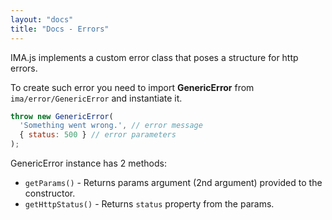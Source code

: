 ```yaml
---
layout: "docs"
title: "Docs - Errors"
---
```


IMA.js implements a custom error class that poses a structure for http errors.

To create such error you need to import **GenericError** from `ima/error/GenericError` and instantiate it.

```javascript
throw new GenericError(
  'Something went wrong.', // error message
  { status: 500 } // error parameters
);
```

GenericError instance has 2 methods:
- `getParams()` - Returns params argument (2nd argument) provided to the constructor.
- `getHttpStatus()` - Returns `status` property from the params.
